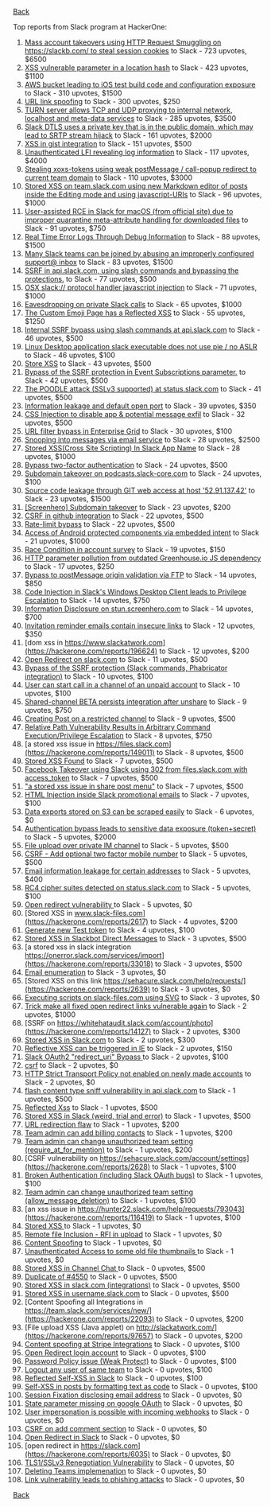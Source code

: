 [Back](../README.md)

Top reports from Slack program at HackerOne:

1. [Mass account takeovers using HTTP Request Smuggling on https://slackb.com/ to steal session cookies](https://hackerone.com/reports/737140) to Slack - 723 upvotes, $6500
2. [XSS vulnerable parameter in a location hash](https://hackerone.com/reports/146336) to Slack - 423 upvotes, $1100
3. [AWS bucket leading to iOS test build code and configuration exposure](https://hackerone.com/reports/404822) to Slack - 310 upvotes, $1500
4. [URL link spoofing](https://hackerone.com/reports/481472) to Slack - 300 upvotes, $250
5. [TURN server allows TCP and UDP proxying to internal network, localhost and meta-data services](https://hackerone.com/reports/333419) to Slack - 285 upvotes, $3500
6. [Slack DTLS uses a private key that is in the public domain, which may lead to SRTP stream hijack](https://hackerone.com/reports/531032) to Slack - 161 upvotes, $2000
7. [XSS in gist integration](https://hackerone.com/reports/11073) to Slack - 151 upvotes, $500
8. [Unauthenticated LFI revealing log information](https://hackerone.com/reports/272578) to Slack - 117 upvotes, $4000
9. [Stealing xoxs-tokens using weak postMessage / call-popup redirect to current team domain](https://hackerone.com/reports/207170) to Slack - 110 upvotes, $3000
10. [Stored XSS on team.slack.com using new Markdown editor of posts inside the Editing mode and using javascript-URIs](https://hackerone.com/reports/132104) to Slack - 96 upvotes, $1000
11. [User-assisted RCE in Slack for macOS (from official site) due to improper quarantine meta-attribute handling for downloaded files](https://hackerone.com/reports/470637) to Slack - 91 upvotes, $750
12. [Real Time Error Logs Through Debug Information](https://hackerone.com/reports/503283) to Slack - 88 upvotes, $1500
13. [Many Slack teams can be joined by abusing an improperly configured support@ inbox](https://hackerone.com/reports/239623) to Slack - 83 upvotes, $1500
14. [SSRF in api.slack.com, using slash commands and bypassing the protections.](https://hackerone.com/reports/381129) to Slack - 77 upvotes, $500
15. [OSX slack:// protocol handler javascript injection](https://hackerone.com/reports/79348) to Slack - 71 upvotes, $1000
16. [Eavesdropping on private Slack calls](https://hackerone.com/reports/184698) to Slack - 65 upvotes, $1000
17. [The Custom Emoji Page has a Reflected XSS](https://hackerone.com/reports/258198) to Slack - 55 upvotes, $1250
18. [Internal SSRF bypass using slash commands at api.slack.com](https://hackerone.com/reports/356765) to Slack - 46 upvotes, $500
19. [Linux Desktop application slack executable does not use pie / no ASLR](https://hackerone.com/reports/415272) to Slack - 46 upvotes, $100
20. [Store XSS](https://hackerone.com/reports/187410) to Slack - 43 upvotes, $500
21. [Bypass of the SSRF protection in Event Subscriptions parameter.](https://hackerone.com/reports/386292) to Slack - 42 upvotes, $500
22. [The POODLE attack (SSLv3 supported) at status.slack.com](https://hackerone.com/reports/375097) to Slack - 41 upvotes, $500
23. [Information leakage and default open port](https://hackerone.com/reports/305518) to Slack - 39 upvotes, $350
24. [CSS Injection to disable app & potential message exfil](https://hackerone.com/reports/679969) to Slack - 32 upvotes, $500
25. [URL filter bypass in Enterprise Grid](https://hackerone.com/reports/500348) to Slack - 30 upvotes, $100
26. [Snooping into messages via email service](https://hackerone.com/reports/163938) to Slack - 28 upvotes, $2500
27. [ Stored XSS(Cross Site Scripting) In Slack App Name](https://hackerone.com/reports/159460) to Slack - 28 upvotes, $1000
28. [Bypass  two-factor authentication](https://hackerone.com/reports/121696) to Slack - 24 upvotes, $500
29. [Subdomain takeover on podcasts.slack-core.com](https://hackerone.com/reports/195350) to Slack - 24 upvotes, $100
30. [Source code leakage through GIT web access at host '52.91.137.42'](https://hackerone.com/reports/148068) to Slack - 23 upvotes, $1500
31. [[Screenhero] Subdomain takeover](https://hackerone.com/reports/142096) to Slack - 23 upvotes, $200
32. [CSRF in github integration](https://hackerone.com/reports/174328) to Slack - 22 upvotes, $500
33. [Rate-limit bypass](https://hackerone.com/reports/165727) to Slack - 22 upvotes, $500
34. [Access of Android protected components via embedded intent](https://hackerone.com/reports/200427) to Slack - 21 upvotes, $1000
35. [Race Condition in account survey](https://hackerone.com/reports/165570) to Slack - 19 upvotes, $150
36. [HTTP parameter pollution from outdated Greenhouse.io JS dependency](https://hackerone.com/reports/335339) to Slack - 17 upvotes, $250
37. [Bypass to postMessage origin validation via FTP](https://hackerone.com/reports/210654) to Slack - 14 upvotes, $850
38. [Code Injection in Slack's Windows Desktop Client leads to Privilege Escalation](https://hackerone.com/reports/162955) to Slack - 14 upvotes, $750
39. [Information Disclosure on stun.screenhero.com](https://hackerone.com/reports/175061) to Slack - 14 upvotes, $700
40. [Invitation reminder emails contain insecure links](https://hackerone.com/reports/327674) to Slack - 12 upvotes, $350
41. [dom xss in https://www.slackatwork.com](https://hackerone.com/reports/196624) to Slack - 12 upvotes, $200
42. [Open Redirect on slack.com](https://hackerone.com/reports/140447) to Slack - 11 upvotes, $500
43. [Bypass of the SSRF protection (Slack commands, Phabricator integration)](https://hackerone.com/reports/61312) to Slack - 10 upvotes, $100
44. [User can start call in a channel of an unpaid account](https://hackerone.com/reports/147369) to Slack - 10 upvotes, $100
45. [Shared-channel BETA persists integration after unshare](https://hackerone.com/reports/291822) to Slack - 9 upvotes, $750
46. [Creating Post on a restricted channel](https://hackerone.com/reports/151459) to Slack - 9 upvotes, $500
47. [Relative Path Vulnerability Results in Arbitrary Command Execution/Privilege Escalation](https://hackerone.com/reports/784714) to Slack - 8 upvotes, $750
48. [a stored xss issue in https://files.slack.com](https://hackerone.com/reports/149011) to Slack - 8 upvotes, $500
49. [Stored XSS Found](https://hackerone.com/reports/9774) to Slack - 7 upvotes, $500
50. [Facebook Takeover using Slack using 302 from files.slack.com with access_token](https://hackerone.com/reports/6017) to Slack - 7 upvotes, $500
51. ["a stored xss issue in share post menu"](https://hackerone.com/reports/148848) to Slack - 7 upvotes, $500
52. [HTML Injection inside Slack promotional emails](https://hackerone.com/reports/321029) to Slack - 7 upvotes, $100
53. [Data exports stored on S3 can be scraped easily](https://hackerone.com/reports/2746) to Slack - 6 upvotes, $0
54. [Authentication bypass leads to sensitive data exposure (token+secret)](https://hackerone.com/reports/129918) to Slack - 5 upvotes, $2000
55. [File upload over private IM channel](https://hackerone.com/reports/143903) to Slack - 5 upvotes, $500
56. [CSRF - Add optional two factor mobile number](https://hackerone.com/reports/155774) to Slack - 5 upvotes, $500
57. [Email information leakage for certain addresses](https://hackerone.com/reports/169992) to Slack - 5 upvotes, $400
58. [RC4 cipher suites detected on status.slack.com](https://hackerone.com/reports/99157) to Slack - 5 upvotes, $100
59. [Open redirect vulnerability ](https://hackerone.com/reports/2731) to Slack - 5 upvotes, $0
60. [Stored XSS in www.slack-files.com](https://hackerone.com/reports/2617) to Slack - 4 upvotes, $200
61. [Generate new Test token](https://hackerone.com/reports/147544) to Slack - 4 upvotes, $100
62. [Stored XSS in Slackbot Direct Messages](https://hackerone.com/reports/4561) to Slack - 3 upvotes, $500
63. [a stored xss in  slack integration  https://onerror.slack.com/services/import](https://hackerone.com/reports/33018) to Slack - 3 upvotes, $500
64. [Email enumeration](https://hackerone.com/reports/2766) to Slack - 3 upvotes, $0
65. [Stored XSS on this link https://sehacure.slack.com/help/requests/](https://hackerone.com/reports/2639) to Slack - 3 upvotes, $0
66. [Executing scripts on slack-files.com using SVG](https://hackerone.com/reports/100565) to Slack - 3 upvotes, $0
67. [Trick make all fixed open redirect links vulnerable again](https://hackerone.com/reports/104087) to Slack - 2 upvotes, $1000
68. [SSRF on https://whitehataudit.slack.com/account/photo](https://hackerone.com/reports/14127) to Slack - 2 upvotes, $300
69. [Stored XSS in Slack.com](https://hackerone.com/reports/6002) to Slack - 2 upvotes, $300
70. [Reflective XSS can be triggered in IE](https://hackerone.com/reports/2497) to Slack - 2 upvotes, $150
71. [Slack OAuth2 "redirect_uri" Bypass ](https://hackerone.com/reports/2575) to Slack - 2 upvotes, $100
72. [csrf](https://hackerone.com/reports/2635) to Slack - 2 upvotes, $0
73. [HTTP Strict Transport Policy not enabled on newly made accounts](https://hackerone.com/reports/26763) to Slack - 2 upvotes, $0
74. [flash content type sniff vulnerability in api.slack.com](https://hackerone.com/reports/3455) to Slack - 1 upvotes, $500
75. [Reflected Xss](https://hackerone.com/reports/2777) to Slack - 1 upvotes, $500
76. [Stored XSS in Slack (weird, trial and error)](https://hackerone.com/reports/96337) to Slack - 1 upvotes, $500
77. [URL redirection flaw](https://hackerone.com/reports/2622) to Slack - 1 upvotes, $200
78. [Team admin can add billing contacts](https://hackerone.com/reports/47940) to Slack - 1 upvotes, $200
79. [Team admin can change unauthorized team setting (require_at_for_mention)](https://hackerone.com/reports/46747) to Slack - 1 upvotes, $200
80. [CSRF vulnerability on https://sehacure.slack.com/account/settings](https://hackerone.com/reports/2628) to Slack - 1 upvotes, $100
81. [Broken Authentication (including Slack OAuth bugs)](https://hackerone.com/reports/2559) to Slack - 1 upvotes, $100
82. [Team admin can change unauthorized team setting (allow_message_deletion)](https://hackerone.com/reports/46750) to Slack - 1 upvotes, $100
83. [an xss issue in https://hunter22.slack.com/help/requests/793043](https://hackerone.com/reports/116419) to Slack - 1 upvotes, $100
84. [Stored XSS ](https://hackerone.com/reports/2926) to Slack - 1 upvotes, $0
85. [Remote file Inclusion - RFI in upload](https://hackerone.com/reports/14092) to Slack - 1 upvotes, $0
86. [Content Spoofing](https://hackerone.com/reports/2979) to Slack - 1 upvotes, $0
87. [Unauthenticated Access to some old file thumbnails ](https://hackerone.com/reports/145621) to Slack - 1 upvotes, $0
88. [Stored XSS in Channel Chat ](https://hackerone.com/reports/2652) to Slack - 0 upvotes, $500
89. [Duplicate of #4550](https://hackerone.com/reports/4638) to Slack - 0 upvotes, $500
90. [Stored XSS in slack.com (integrations)](https://hackerone.com/reports/10297) to Slack - 0 upvotes, $500
91. [Stored XSS in username.slack.com](https://hackerone.com/reports/2625) to Slack - 0 upvotes, $500
92. [Content Spoofing all Integrations in https://team.slack.com/services/new/](https://hackerone.com/reports/22093) to Slack - 0 upvotes, $200
93. [File upload XSS (Java applet) on http://slackatwork.com/](https://hackerone.com/reports/97657) to Slack - 0 upvotes, $200
94. [Content spoofing at Stripe Integrations](https://hackerone.com/reports/21248) to Slack - 0 upvotes, $100
95. [Open Redirect login account](https://hackerone.com/reports/16718) to Slack - 0 upvotes, $100
96. [Password Policy issue (Weak Protect)](https://hackerone.com/reports/17160) to Slack - 0 upvotes, $100
97. [Logout any user of same team](https://hackerone.com/reports/54610) to Slack - 0 upvotes, $100
98. [Reflected Self-XSS in Slack](https://hackerone.com/reports/97683) to Slack - 0 upvotes, $100
99. [Self-XSS in posts by formatting text as code](https://hackerone.com/reports/89505) to Slack - 0 upvotes, $100
100. [Session Fixation disclosing email address](https://hackerone.com/reports/2582) to Slack - 0 upvotes, $0
101. [State parameter missing on google OAuth](https://hackerone.com/reports/2688) to Slack - 0 upvotes, $0
102. [User impersonation is possible with incoming webhooks](https://hackerone.com/reports/3722) to Slack - 0 upvotes, $0
103. [CSRF on add comment section](https://hackerone.com/reports/2638) to Slack - 0 upvotes, $0
104. [Open Redirect in Slack](https://hackerone.com/reports/4549) to Slack - 0 upvotes, $0
105. [open redirect in https://slack.com](https://hackerone.com/reports/6035) to Slack - 0 upvotes, $0
106. [TLS1/SSLv3 Renegotiation Vulnerability](https://hackerone.com/reports/5617) to Slack - 0 upvotes, $0
107. [Deleting Teams implemenation](https://hackerone.com/reports/2975) to Slack - 0 upvotes, $0
108. [Link vulnerability leads to phishing attacks](https://hackerone.com/reports/66994) to Slack - 0 upvotes, $0


[Back](../README.md)